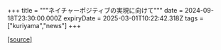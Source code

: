 +++
title = """ネイチャーポジティブの実現に向けて"""
date = 2024-09-18T23:30:00.000Z
expiryDate = 2025-03-01T10:22:42.318Z
tags = ["kuriyama","news"]
+++


[[source]](https://www.town.kuriyama.hokkaido.jp/soshiki/60/28823.html)
